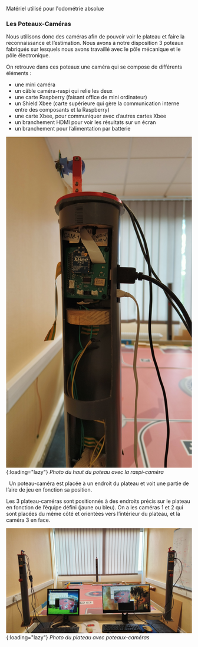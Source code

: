 [order]:       # (3)
[title]:       # (Matériel)
[description]: # (Documentation sur le matériel)

Matériel utilisé pour l'odométrie absolue
  
### Les Poteaux-Caméras
  
Nous utilisons donc des caméras afin de pouvoir voir le plateau et faire la reconnaissance et l’estimation.
Nous avons à notre disposition 3 poteaux fabriqués sur lesquels nous avons travaillé avec le pôle mécanique et le pôle électronique. 

On retrouve dans ces poteaux une caméra qui se compose de différents éléments :
  
- une mini caméra
- un câble caméra-raspi qui relie les deux
- une carte Raspberry (faisant office de mini ordinateur)
- un Shield Xbee (carte supérieure qui gère la communication interne entre des composants et la Raspberry)
- une carte Xbee, pour communiquer avec d’autres cartes Xbee
- un branchement HDMI pour voir les résultats sur un écran
- un branchement pour l’alimentation par batterie
  
![Caméra Raspberry](/static/images/aruco/potoraspicamera.webp){:loading="lazy"}
*Photo du haut du poteau avec la raspi-caméra*

&nbsp;
Un poteau-caméra est placée à un endroit du plateau et voit une partie de l’aire de jeu en fonction sa position.
  
Les 3 plateau-caméras sont positionnés à des endroits précis sur le plateau en fonction de l’équipe défini (jaune ou bleu). On a les caméras 1 et 2 qui sont placées du même côté et orientées vers l’intérieur du plateau, et la caméra 3 en face.

![Poteaux-caméras sur plateau](/static/images/aruco/poteauxecranplateau.webp){:loading="lazy"}
*Photo du plateau avec poteaux-caméras*

